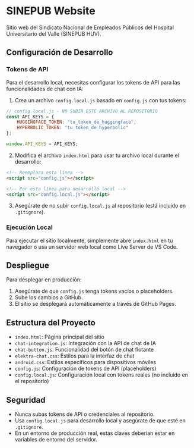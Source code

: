 # SINEPUB Website

Sitio web del Sindicato Nacional de Empleados Públicos del Hospital Universitario del Valle (SINEPUB HUV).

## Configuración de Desarrollo

### Tokens de API

Para el desarrollo local, necesitas configurar los tokens de API para las funcionalidades de chat con IA:

1. Crea un archivo `config.local.js` basado en `config.js` con tus tokens:

```javascript
// config.local.js - NO SUBIR ESTE ARCHIVO AL REPOSITORIO
const API_KEYS = {
    HUGGINGFACE_TOKEN: "tu_token_de_huggingface",
    HYPERBOLIC_TOKEN: "tu_token_de_hyperbolic"
};

window.API_KEYS = API_KEYS;
```

2. Modifica el archivo `index.html` para usar tu archivo local durante el desarrollo:

```html
<!-- Reemplaza esta línea -->
<script src="config.js"></script>

<!-- Por esta línea para desarrollo local -->
<script src="config.local.js"></script>
```

3. Asegúrate de no subir `config.local.js` al repositorio (está incluido en `.gitignore`).

### Ejecución Local

Para ejecutar el sitio localmente, simplemente abre `index.html` en tu navegador o usa un servidor web local como Live Server de VS Code.

## Despliegue

Para desplegar en producción:

1. Asegúrate de que `config.js` tenga tokens vacíos o placeholders.
2. Sube los cambios a GitHub.
3. El sitio se desplegará automáticamente a través de GitHub Pages.

## Estructura del Proyecto

- `index.html`: Página principal del sitio
- `chat-integration.js`: Integración con la API de chat de IA
- `chat-button.js`: Funcionalidad del botón de chat flotante
- `elektra-chat.css`: Estilos para la interfaz de chat
- `android.css`: Estilos específicos para dispositivos móviles
- `config.js`: Configuración de tokens de API (placeholders)
- `config.local.js`: Configuración local con tokens reales (no incluido en el repositorio)

## Seguridad

- Nunca subas tokens de API o credenciales al repositorio.
- Usa `config.local.js` para desarrollo local y asegúrate de que esté en `.gitignore`.
- En un entorno de producción real, estas claves deberían estar en variables de entorno del servidor.

